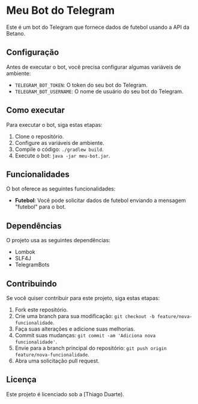 # Meu Bot do Telegram

Este é um bot do Telegram que fornece dados de futebol usando a API da Betano.

## Configuração

Antes de executar o bot, você precisa configurar algumas variáveis de ambiente:

- `TELEGRAM_BOT_TOKEN`: O token do seu bot do Telegram.
- `TELEGRAM_BOT_USERNAME`: O nome de usuário do seu bot do Telegram.

## Como executar

Para executar o bot, siga estas etapas:

1. Clone o repositório.
2. Configure as variáveis de ambiente.
3. Compile o código: `./gradlew build`.
4. Execute o bot: `java -jar meu-bot.jar`.

## Funcionalidades

O bot oferece as seguintes funcionalidades:

- **Futebol**: Você pode solicitar dados de futebol enviando a mensagem "futebol" para o bot.

## Dependências

O projeto usa as seguintes dependências:

- Lombok
- SLF4J
- TelegramBots

## Contribuindo

Se você quiser contribuir para este projeto, siga estas etapas:

1. Fork este repositório.
2. Crie uma branch para sua modificação: `git checkout -b feature/nova-funcionalidade`.
3. Faça suas alterações e adicione suas melhorias.
4. Commit suas mudanças: `git commit -am 'Adiciona nova funcionalidade'`.
5. Envie para a branch principal do repositório: `git push origin feature/nova-funcionalidade`.
6. Abra uma solicitação pull request.

## Licença

Este projeto é licenciado sob a [Thiago Duarte).
